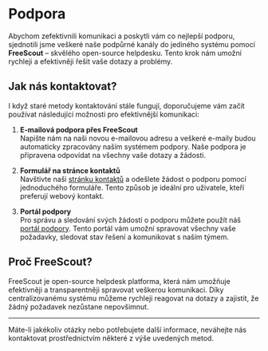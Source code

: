 # Podpora

Abychom zefektivnili komunikaci a poskytli vám co nejlepší podporu, sjednotili jsme veškeré naše podpůrné kanály do jediného systému pomocí **FreeScout** – skvělého open-source helpdesku. Tento krok nám umožní rychleji a efektivněji řešit vaše dotazy a problémy.

## Jak nás kontaktovat?

I když staré metody kontaktování stále fungují, doporučujeme vám začít používat následující možnosti pro efektivnější komunikaci:

1. **E-mailová podpora přes FreeScout**  
   Napište nám na naši novou e-mailovou adresu a veškeré e-maily budou automaticky zpracovány naším systémem podpory. Naše podpora je připravena odpovídat na všechny vaše dotazy a žádosti.

2. **Formulář na stránce kontaktů**  
   Navštivte naši [stránku kontaktů](contact.md) a odešlete žádost o podporu pomocí jednoduchého formuláře. Tento způsob je ideální pro uživatele, kteří preferují webový kontakt.

3. **Portál podpory**  
   Pro správu a sledování svých žádostí o podporu můžete použít náš [portál podpory](https://helpdesk.oscloud.cz/help/3295612635). Tento portál vám umožní spravovat všechny vaše požadavky, sledovat stav řešení a komunikovat s naším týmem.

## Proč FreeScout?

FreeScout je open-source helpdesk platforma, která nám umožňuje efektivněji a transparentněji spravovat veškerou komunikaci. Díky centralizovanému systému můžeme rychleji reagovat na dotazy a zajistit, že žádný požadavek nezůstane nepovšimnut.

---

Máte-li jakékoliv otázky nebo potřebujete další informace, neváhejte nás kontaktovat prostřednictvím některé z výše uvedených metod.
